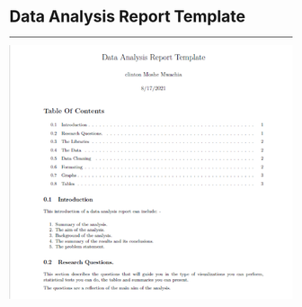 <html>
<head>
  <link rel="stylesheet" href="styles.css">
  <title>Report</title>
</head>
<body>

<h1>Data Analysis Report Template</h1>
<hr>
<img src="report.png" alt="report">
</body>
</html>
